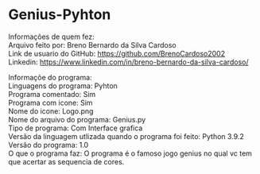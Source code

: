 # Genius-Pyhton
Informações de quem fez:  
  Arquivo feito por: Breno Bernardo da Silva Cardoso  
  Link de usuario do GitHub: https://github.com/BrenoCardoso2002  
  Linkedin: https://www.linkedin.com/in/breno-bernardo-da-silva-cardoso/

Informaçõe do programa:  
  Linguagens do programa: Pyhton  
  Programa comentado: Sim  
  Programa com icone: Sim  
  Nome do icone: Logo.png  
  Nome do arquivo do programa: Genius.py  
  Tipo de programa: Com Interface grafica  
  Versão da linguagem utlizada quando o programa foi feito: Python 3.9.2  
  Versão do programa: 1.0  
  O que o programa faz: O programa é o famoso jogo genius no qual vc tem que acertar as sequencia de cores.
